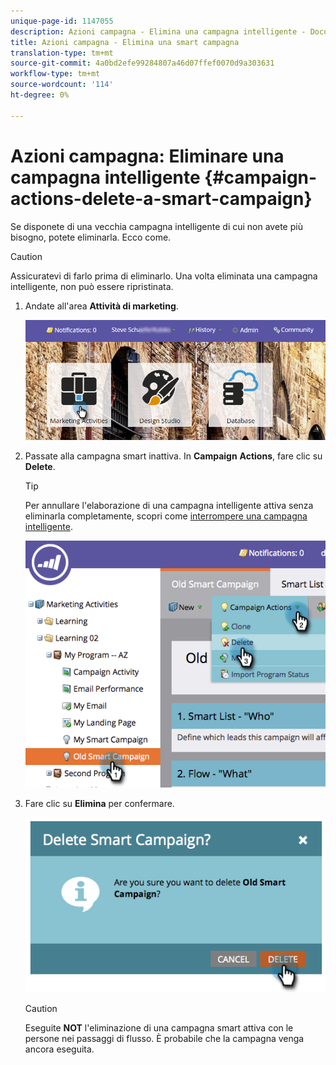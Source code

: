 ```yaml
---
unique-page-id: 1147055
description: Azioni campagna - Elimina una campagna intelligente - Documenti Marketo - Documentazione prodotto
title: Azioni campagna - Elimina una smart campagna
translation-type: tm+mt
source-git-commit: 4a0bd2efe99284807a46d07ffef0070d9a303631
workflow-type: tm+mt
source-wordcount: '114'
ht-degree: 0%

---
```



# Azioni campagna: Eliminare una campagna intelligente {#campaign-actions-delete-a-smart-campaign}

Se disponete di una vecchia campagna intelligente di cui non avete più bisogno, potete eliminarla. Ecco come.

>[!CAUTION]
>
>Assicuratevi di farlo prima di eliminarlo. Una volta eliminata una campagna intelligente, non può essere ripristinata.

1. Andate all&#39;area **Attività di marketing**.

   ![](assets/login-marketing-activities-1.png)

1. Passate alla campagna smart inattiva. In **Campaign** **Actions**, fare clic su **Delete**.

   >[!TIP]
   >
   >Per annullare l&#39;elaborazione di una campagna intelligente attiva senza eliminarla completamente, scopri come [interrompere una campagna intelligente](/help/marketo/product-docs/core-marketo-concepts/smart-campaigns/using-smart-campaigns/abort-a-smart-campaign.md).

   ![](assets/image2014-9-22-16-3a41-3a55.png)

1. Fare clic su **Elimina** per confermare.

   ![](assets/image2014-9-22-16-3a41-3a59.png)

   >[!CAUTION]
   >
   >Eseguite **NOT** l&#39;eliminazione di una campagna smart attiva con le persone nei passaggi di flusso. È probabile che la campagna venga ancora eseguita.
